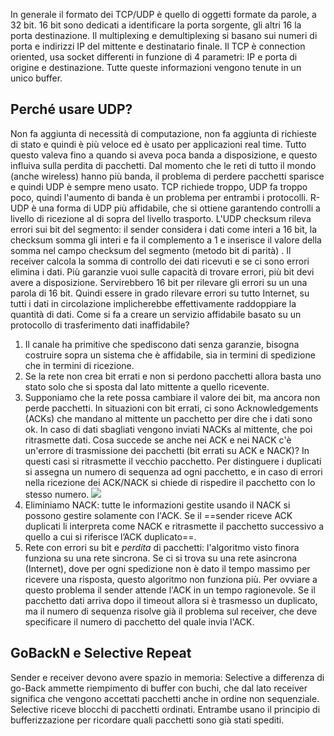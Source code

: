 In generale il formato dei TCP/UDP è quello di oggetti formate da parole, a 32 bit. 16 bit sono dedicati a identificare la porta sorgente, gli altri 16 la porta destinazione. Il multiplexing e demultiplexing si basano sui numeri di porta e indirizzi IP del mittente e destinatario finale.
Il TCP è connection oriented, usa socket differenti in funzione di 4 parametri: IP e porta di origine e destinazione.
Tutte queste informazioni vengono tenute in un unico buffer.
## Perché usare UDP?
Non fa aggiunta di necessità di computazione, non fa aggiunta di richieste di stato e quindi è più veloce ed è usato per applicazioni real time. Tutto questo valeva fino a quando si aveva poca banda a disposizione, e questo influiva sulla perdita di pacchetti. Dal momento che le reti di tutto il mondo (anche wireless) hanno più banda, il problema di perdere pacchetti sparisce e quindi UDP è sempre meno usato.
TCP richiede troppo, UDP fa troppo poco, quindi l'aumento di banda è un problema per entrambi i protocolli.
R-UDP è una forma di UDP più affidabile, che si ottiene  garantendo controlli a livello di ricezione al di sopra del livello trasporto.
L'UDP checksum rileva errori sui bit del segmento: il sender considera i dati come interi a 16 bit, la checksum somma gli interi e fa il complemento a 1 e inserisce il valore della somma nel campo checksum del segmento (metodo bit di parità) . Il receiver calcola la somma di controllo dei dati ricevuti e se ci sono errori elimina i dati. 
Più garanzie vuoi sulle capacità di trovare errori, più bit devi avere a disposizione. Servirebbero 16 bit per rilevare gli errori su un una parola di 16 bit. Quindi essere in grado rilevare errori su tutto Internet, su tutti i dati in circolazione implicherebbe effettivamente raddoppiare la quantità di dati.
Come si fa a creare un servizio affidabile basato su un protocollo di trasferimento dati inaffidabile?
1. Il canale ha primitive che spediscono dati senza garanzie, bisogna costruire sopra un sistema che è affidabile, sia in termini di spedizione che in termini di ricezione. 
2. Se la rete non crea bit errati e non si perdono pacchetti allora basta uno stato solo che si sposta dal lato mittente a quello ricevente.
3. Supponiamo che la rete possa cambiare il valore dei bit, ma ancora non perde pacchetti. In situazioni con bit errati, ci sono Acknowledgements (ACKs) che mandano al mittente un pacchetto per dire che i dati sono ok. In caso di dati sbagliati vengono inviati NACKs al mittente, che poi ritrasmette dati. Cosa succede se anche nei ACK e nei NACK c'è un'errore di trasmissione dei pacchetti (bit errati su ACK e NACK)? In questi casi si ritrasmette il vecchio pacchetto. Per distinguere i duplicati si assegna un numero di sequenza ad ogni pacchetto, e in caso di errori nella ricezione dei ACK/NACK si chiede di rispedire il pacchetto con lo stesso numero.
![](https://cdn.discordapp.com/attachments/709137329129914451/1087384707509014728/image.png)
4. Eliminiamo NACK: tutte le informazioni gestite usando il NACK si possono gestire solamente con l'ACK. Se il ==sender riceve ACK duplicati li interpreta come NACK e ritrasmette il pacchetto successivo a quello a cui si riferisce l’ACK duplicato==.
5. Rete con errori su bit e *perdita* di pacchetti: l'algoritmo visto finora funziona su una rete sincrona. Se ci si trova su una rete asincrona (Internet), dove per ogni spedizione non è dato il tempo massimo per ricevere una risposta, questo algoritmo non funziona più. Per ovviare a questo problema il sender attende l'ACK in un tempo ragionevole. Se il pacchetto dati arriva dopo il timeout allora si è trasmesso un duplicato, ma il numero di sequenza risolve già il problema sul receiver, che deve specificare il numero di pacchetto del quale invia l'ACK.
## GoBackN e Selective Repeat
Sender e receiver devono avere spazio in memoria: 
Selective a differenza di go-Back ammette riempimento di buffer con buchi, che dal lato receiver significa che vengono accettati pacchetti anche in ordine non sequenziale. Selective riceve blocchi di pacchetti ordinati.
Entrambe usano il principio di bufferizzazione per ricordare quali pacchetti sono già stati spediti.